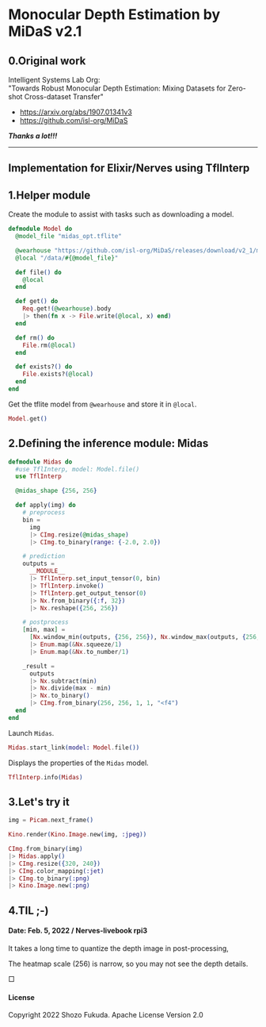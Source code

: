 # Monocular Depth Estimation by MiDaS v2.1

## 0.Original work

Intelligent Systems Lab Org:<br>
"Towards Robust Monocular Depth Estimation: Mixing Datasets for Zero-shot Cross-dataset Transfer"

- https://arxiv.org/abs/1907.01341v3
- https://github.com/isl-org/MiDaS

***Thanks a lot!!!***

---

## Implementation for Elixir/Nerves using TflInterp

## 1.Helper module
Create the module to assist with tasks such as downloading a model.

```elixir
defmodule Model do
  @model_file "midas_opt.tflite"

  @wearhouse "https://github.com/isl-org/MiDaS/releases/download/v2_1/model_opt.tflite"
  @local "/data/#{@model_file}"

  def file() do
    @local
  end

  def get() do
    Req.get!(@wearhouse).body
    |> then(fn x -> File.write(@local, x) end)
  end

  def rm() do
    File.rm(@local)
  end

  def exists?() do
    File.exists?(@local)
  end
end
```

Get the tflite model from `@wearhouse` and store it in `@local`.

```elixir
Model.get()
```

## 2.Defining the inference module: Midas
```elixir
defmodule Midas do
  #use TflInterp, model: Model.file()
  use TflInterp

  @midas_shape {256, 256}

  def apply(img) do
    # preprocess
    bin =
      img
      |> CImg.resize(@midas_shape)
      |> CImg.to_binary(range: {-2.0, 2.0})

    # prediction
    outputs =
      __MODULE__
      |> TflInterp.set_input_tensor(0, bin)
      |> TflInterp.invoke()
      |> TflInterp.get_output_tensor(0)
      |> Nx.from_binary({:f, 32})
      |> Nx.reshape({256, 256})

    # postprocess
    [min, max] =
      [Nx.window_min(outputs, {256, 256}), Nx.window_max(outputs, {256, 256})]
      |> Enum.map(&Nx.squeeze/1)
      |> Enum.map(&Nx.to_number/1)

    _result =
      outputs
      |> Nx.subtract(min)
      |> Nx.divide(max - min)
      |> Nx.to_binary()
      |> CImg.from_binary(256, 256, 1, 1, "<f4")
  end
end
```

Launch `Midas`.

```elixir
Midas.start_link(model: Model.file())
```

Displays the properties of the `Midas` model.

```elixir
TflInterp.info(Midas)
```

## 3.Let's try it


```elixir
img = Picam.next_frame()

Kino.render(Kino.Image.new(img, :jpeg))

CImg.from_binary(img)
|> Midas.apply()
|> CImg.resize({320, 240})
|> CImg.color_mapping(:jet)
|> CImg.to_binary(:png)
|> Kino.Image.new(:png)
```
## 4.TIL ;-)

#### Date: Feb. 5, 2022 / Nerves-livebook rpi3

It takes a long time to quantize the depth image in  post-processing, 

The heatmap scale (256) is narrow, so you may not see the depth details.

&#9633;

#### License
Copyright 2022 Shozo Fukuda.
Apache License Version 2.0
